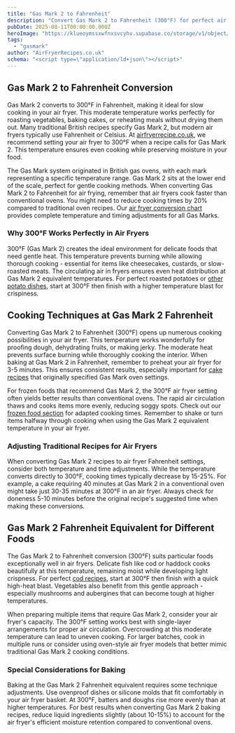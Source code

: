 ```yaml
---
title: "Gas Mark 2 to Fahrenheit"
description: "Convert Gas Mark 2 to Fahrenheit (300°F) for perfect air fryer cooking. Includes conversion charts, tips, and recipes for British kitchens."
pubDate: 2025-08-11T00:00:00.000Z
heroImage: "https://klueoymssxwfnxsvcyhv.supabase.co/storage/v1/object/public/md/gas-mark-2-to-fahrenheit-643ed8e1.png"
tags:
  - "gasmark"
author: "AirFryerRecipes.co.uk"
schema: "<script type=\"application/ld+json\"></script>"
---
```


<h2>Gas Mark 2 to Fahrenheit Conversion</h2>
<p>Gas Mark 2 converts to 300°F in Fahrenheit, making it ideal for slow cooking in your air fryer. This moderate temperature works perfectly for roasting vegetables, baking cakes, or reheating meals without drying them out. Many traditional British recipes specify Gas Mark 2, but modern air fryers typically use Fahrenheit or Celsius. At <a href=https://www.airfryerrecipe.co.uk>airfryerrecipe.co.uk</a>, we recommend setting your air fryer to 300°F when a recipe calls for Gas Mark 2. This temperature ensures even cooking while preserving moisture in your food.</p>

<p>The Gas Mark system originated in British gas ovens, with each mark representing a specific temperature range. Gas Mark 2 sits at the lower end of the scale, perfect for gentle cooking methods. When converting Gas Mark 2 to Fahrenheit for air frying, remember that air fryers cook faster than conventional ovens. You might need to reduce cooking times by 20% compared to traditional oven recipes. Our <a href=https://www.airfryerrecipe.co.uk/air-fryer-conversion-chart>air fryer conversion chart</a> provides complete temperature and timing adjustments for all Gas Marks.</p>

<h3>Why 300°F Works Perfectly in Air Fryers</h3>
<p>300°F (Gas Mark 2) creates the ideal environment for delicate foods that need gentle heat. This temperature prevents burning while allowing thorough cooking - essential for items like cheesecakes, custards, or slow-roasted meats. The circulating air in fryers ensures even heat distribution at Gas Mark 2 equivalent temperatures. For perfect roasted potatoes or <a href=https://www.airfryerrecipe.co.uk/recipe-category/potatoes>other potato dishes</a>, start at 300°F then finish with a higher temperature blast for crispiness.</p>

<h2>Cooking Techniques at Gas Mark 2 Fahrenheit</h2>
<p>Converting Gas Mark 2 to Fahrenheit (300°F) opens up numerous cooking possibilities in your air fryer. This temperature works wonderfully for proofing dough, dehydrating fruits, or making jerky. The moderate heat prevents surface burning while thoroughly cooking the interior. When baking at Gas Mark 2 in Fahrenheit, remember to preheat your air fryer for 3-5 minutes. This ensures consistent results, especially important for <a href=https://www.airfryerrecipe.co.uk/recipe-category/cakes>cake recipes</a> that originally specified Gas Mark oven settings.</p>

<p>For frozen foods that recommend Gas Mark 2, the 300°F air fryer setting often yields better results than conventional ovens. The rapid air circulation thaws and cooks items more evenly, reducing soggy spots. Check out our <a href=https://www.airfryerrecipe.co.uk/recipe-category/frozen-foods>frozen food section</a> for adapted cooking times. Remember to shake or turn items halfway through cooking when using the Gas Mark 2 equivalent temperature in your air fryer.</p>

<h3>Adjusting Traditional Recipes for Air Fryers</h3>
<p>When converting Gas Mark 2 recipes to air fryer Fahrenheit settings, consider both temperature and time adjustments. While the temperature converts directly to 300°F, cooking times typically decrease by 15-25%. For example, a cake requiring 40 minutes at Gas Mark 2 in a conventional oven might take just 30-35 minutes at 300°F in an air fryer. Always check for doneness 5-10 minutes before the original recipe's suggested time when making these conversions.</p>

<h2>Gas Mark 2 Fahrenheit Equivalent for Different Foods</h2>
<p>The Gas Mark 2 to Fahrenheit conversion (300°F) suits particular foods exceptionally well in air fryers. Delicate fish like cod or haddock cooks beautifully at this temperature, remaining moist while developing light crispness. For perfect <a href=https://www.airfryerrecipe.co.uk/recipe-category/cod>cod recipes</a>, start at 300°F then finish with a quick high-heat blast. Vegetables also benefit from this gentle approach - especially mushrooms and aubergines that can become tough at higher temperatures.</p>

<p>When preparing multiple items that require Gas Mark 2, consider your air fryer's capacity. The 300°F setting works best with single-layer arrangements for proper air circulation. Overcrowding at this moderate temperature can lead to uneven cooking. For larger batches, cook in multiple runs or consider using oven-style air fryer models that better mimic traditional Gas Mark 2 cooking conditions.</p>

<h3>Special Considerations for Baking</h3>
<p>Baking at the Gas Mark 2 Fahrenheit equivalent requires some technique adjustments. Use ovenproof dishes or silicone molds that fit comfortably in your air fryer basket. At 300°F, batters and doughs rise more evenly than at higher temperatures. For best results when converting Gas Mark 2 baking recipes, reduce liquid ingredients slightly (about 10-15%) to account for the air fryer's efficient moisture retention compared to conventional ovens.</p>